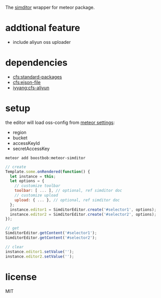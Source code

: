 The [simditor](https://simditor.tower.im) wrapper for meteor package.

# addtional feature

- include aliyun oss uploader

# dependencies

- [cfs:standard-packages](https://atmospherejs.com/cfs/standard-packages)
- [cfs:ejson-file](https://atmospherejs.com/cfs/ejson-file)
- [iyyang:cfs-aliyun](https://atmospherejs.com/iyyang/cfs-aliyun)

# setup

the editor will load oss-config from [meteor settings](https://docs.meteor.com/api/core.html#Meteor-settings):

- region
- bucket
- accessKeyId
- secretAccessKey

```shell
meteor add boostbob:meteor-simditor
```

```js
// create
Template.some.onRendered(function() {
  let instance = this;
  let options = {
    // customize toolbar
    toolbar: [ ... ], // optional, ref simditor doc
    // customize upload
    upload: { ... }, // optional, ref simditor doc
  };
  instance.editor1 = SimditorEditor.create('#selector1', options);
  instance.editor2 = SimditorEditor.create('#selector2', options);
});

// get
SimditorEditor.getContent('#selector1');
SimditorEditor.getContent('#selector2');

// clear
instance.editor1.setValue('');
instance.editor2.setValue('');
```

# license

MIT
